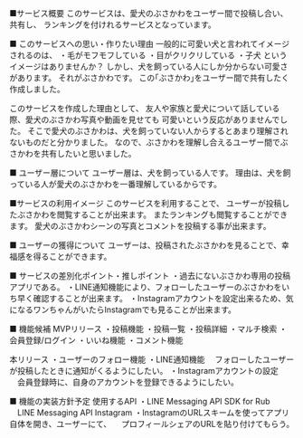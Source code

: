 ■サービス概要
このサービスは、愛犬のぶさかわをユーザー間で投稿し合い、共有し、
ランキングを付けれるサービスとなっています。

■ このサービスへの思い・作りたい理由
一般的に可愛い犬と言われてイメージされるのは、
・毛がモフモフしている
・目がクリクリしている
・子犬
というイメージはありませんか？
しかし、犬を飼っている人にしか分からない可愛さがあります。
それがぶさかわです。
この｢ぶさかわ｣をユーザー間で共有したく作成しました。

このサービスを作成した理由として、
友人や家族と愛犬について話している際、愛犬のぶさかわ写真や動画を見せても
可愛いという反応がありませんでした。
そこで愛犬のぶさかわは、犬を飼っていない人からするとあまり理解されないものだと分かりました。
なので、ぶさかわを理解し合えるユーザー間でぶさかわを共有したいと思いました。

■ ユーザー層について
ユーザー層は、犬を飼っている人です。
理由は、犬を飼っている人が愛犬のぶさかわを一番理解しているからです。

■サービスの利用イメージ
このサービスを利用することで、
ユーザーが投稿したぶさかわを閲覧することが出来ます。
またランキングも閲覧することができます。
愛犬のぶさかわシーンの写真とコメントを投稿する事が出来ます。

■ ユーザーの獲得について
ユーザーは、投稿されたぶさかわを見ることで、幸福感を得ることができます。

■ サービスの差別化ポイント・推しポイント
・過去にないぶさかわ専用の投稿アプリである。
・LINE通知機能により、フォローしたユーザーのぶさかわをいち早く確認することが出来ます。
・Instagramアカウントを設定出来るため、気になるワンちゃんがいたらInstagramでも見ることが出来ます。

■ 機能候補
MVPリリース
・投稿機能
・投稿一覧
・投稿詳細
・マルチ検索
・会員登録/ログイン
・いいね機能
・コメント機能

本リリース
・ユーザーのフォロー機能
・LINE通知機能
　フォローしたユーザーが投稿したときに通知がくるようにしたい。
・Instagramアカウントの設定
　会員登録時に、自身のアカウントを登録できるようにしたい。

■ 機能の実装方針予定
使用するAPI
・LINE Messaging API SDK for Rub
　LINE Messaging API
Instagram
・InstagramのURLスキームを使ってアプリ自体を開き、ユーザーにて、
　プロフィールシェアのURLを貼り付けてもらう。
　